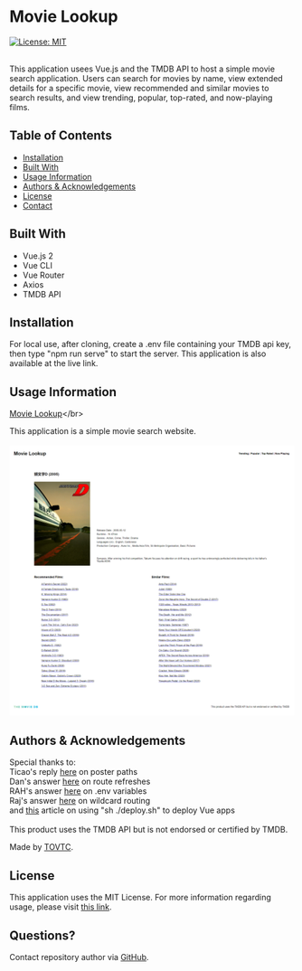 
  # Movie Lookup
  [![License: MIT](https://img.shields.io/badge/License-MIT-yellow.svg)](https://opensource.org/licenses/MIT)</br></br>
    
  This application usees Vue.js and the TMDB API to host a simple movie search application. Users can search for movies by name, view extended details for a specific movie, view recommended and similar movies to search results, and view trending, popular, top-rated, and now-playing films.
  
  ## Table of Contents
  
  * [Installation](#installation)
  * [Built With](#built)
  * [Usage Information](#usage)
  * [Authors & Acknowledgements](#credits)
  * [License](#license)
  * [Contact](#questions)
  
  ## Built With<a name="built"></a>
  * Vue.js 2
  * Vue CLI
  * Vue Router
  * Axios
  * TMDB API
  
  ## Installation<a name="installation"></a>
  For local use, after cloning, create a .env file containing your TMDB api key, then type "npm run serve" to start the server. This application is also available at the live link.
  
  ## Usage Information<a name="usage"></a>
  [Movie Lookup]("https://tovtc.github.io/vue-movie-lookup/")</br>
    
  This application is a simple movie search website.</br>
  </br>![Movie Lookup](./src/assets/movie-lookup.png "Movie Lookup")</br>
    
  
  ## Authors & Acknowledgements<a name="credits"></a>
  Special thanks to:</br>
  Ticao's reply [here](https://www.themoviedb.org/talk/5f3ef4eec175b200365ee352) on poster paths</br>
  Dan's answer [here](https://stackoverflow.com/questions/66210222/vue-refresh-page-on-param-id-changes-for-the-same-page) on route refreshes</br>
  RAH's answer [here](https://stackoverflow.com/questions/50828904/using-environment-variables-with-vue-js) on .env variables</br>
  Raj's answer [here](https://stackoverflow.com/questions/63526486/vue-router-catch-all-wildcard-not-working) on wildcard routing</br>
  and [this](https://cli.vuejs.org/guide/deployment.html#github-pages) article on using "sh ./deploy.sh" to deploy Vue apps</br>
  </br>
  This product uses the TMDB API but is not endorsed or certified by TMDB.
  
  Made by [TOVTC](https://github.com/TOVTC).
  
  ## License<a name="license"></a>
  This application uses the MIT License. For more information regarding usage, please visit [this link](https://opensource.org/licenses/MIT).
    
  ## Questions?<a name="questions"></a>
  Contact repository author via [GitHub](https://github.com/TOVTC).</br>
    